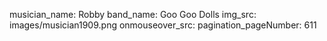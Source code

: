 musician_name: Robby
band_name: Goo Goo Dolls
img_src: images/musician1909.png
onmouseover_src: 
pagination_pageNumber: 611